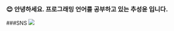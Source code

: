 ### 😊 안녕하세요. 프로그래밍 언어를 공부하고 있는 추성윤 입니다.

###SNS
<a href="https://www.instagram.com/mr_chuchu_3_/" target="_blank">
<img src="https://img.shields.io/badge/instagram-E4405F?style=flat-square&logo=instagram&logoColor=white"/>
